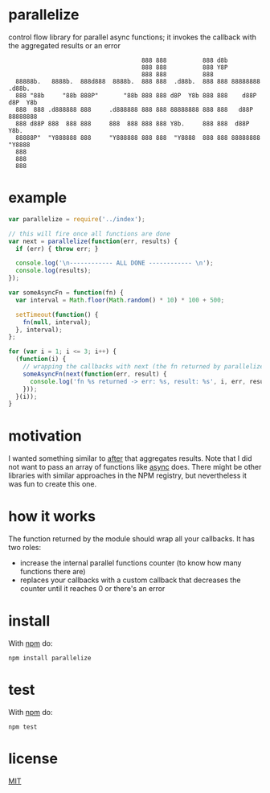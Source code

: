 # parallelize

control flow library for parallel async functions; it invokes the callback with the aggregated results or an error

                                         888 888          888 d8b                   
                                         888 888          888 Y8P                   
                                         888 888          888                       
      88888b.   8888b.  888d888  8888b.  888 888  .d88b.  888 888 88888888  .d88b.  
      888 "88b     "88b 888P"       "88b 888 888 d8P  Y8b 888 888    d88P  d8P  Y8b 
      888  888 .d888888 888     .d888888 888 888 88888888 888 888   d88P   88888888 
      888 d88P 888  888 888     888  888 888 888 Y8b.     888 888  d88P    Y8b.     
      88888P"  "Y888888 888     "Y888888 888 888  "Y8888  888 888 88888888  "Y8888  
      888                                                                           
      888                                                                           
      888   

# example

```js
var parallelize = require('../index');

// this will fire once all functions are done
var next = parallelize(function(err, results) {
  if (err) { throw err; }

  console.log('\n------------ ALL DONE ------------ \n');
  console.log(results);
});

var someAsyncFn = function(fn) {
  var interval = Math.floor(Math.random() * 10) * 100 + 500;

  setTimeout(function() {
    fn(null, interval);
  }, interval);
};

for (var i = 1; i <= 3; i++) {
  (function(i) {
    // wrapping the callbacks with next (the fn returned by parallelize)
    someAsyncFn(next(function(err, result) {
      console.log('fn %s returned -> err: %s, result: %s', i, err, result);
    }));
  }(i));
}
```

# motivation

I wanted something similar to [after](http://npm.im/after) that aggregates results.
Note that I did not want to pass an array of functions like [async](http://npm.im/async) does.
There might be other libraries with similar approaches in the NPM registry, but nevertheless it was fun to create this one.

# how it works

The function returned by the module should wrap all your callbacks. It has two roles:

- increase the internal parallel functions counter (to know how many functions there are)
- replaces your callbacks with a custom callback that decreases the counter until it reaches 0 or there's an error

# install

With [npm](http://npmjs.org) do:

```
npm install parallelize
```

# test

With [npm](http://npmjs.org) do:

```
npm test
```

# license

[MIT](http://alessioalex.mit-license.org/)
